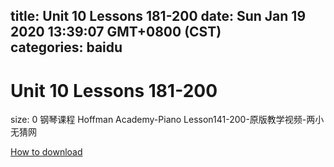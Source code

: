 
title: Unit 10 Lessons 181-200
date: Sun Jan 19 2020 13:39:07 GMT+0800 (CST)    
categories: baidu
---

# Unit 10 Lessons 181-200
size: 0
 钢琴课程 Hoffman Academy-Piano Lesson141-200-原版教学视频-两小无猜网
 

[How to download](https://bpcam.bemobtrk.com/go/2ceec3aa-1ca2-46d6-b9ff-aaa5c184517c?jno=5213)